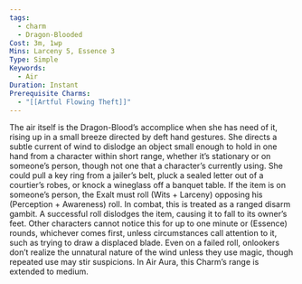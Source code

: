 ```yaml
---
tags:
  - charm
  - Dragon-Blooded
Cost: 3m, 1wp
Mins: Larceny 5, Essence 3
Type: Simple
Keywords:
  - Air
Duration: Instant
Prerequisite Charms:
  - "[[Artful Flowing Theft]]"
---
```

The air itself is the Dragon-Blood’s accomplice when she has need of it, rising up in a small breeze directed by deft hand gestures. She directs a subtle current of wind to dislodge an object small enough to hold in one hand from a character within short range, whether it’s stationary or on someone’s person, though not one that a character’s currently using. She could pull a key ring from a jailer’s belt, pluck a sealed letter out of a courtier’s robes, or knock a wineglass off a banquet table. If the item is on someone’s person, the Exalt must roll (Wits + Larceny) opposing his (Perception + Awareness) roll. In combat, this is treated as a ranged disarm gambit. A successful roll dislodges the item, causing it to fall to its owner’s feet. Other characters cannot notice this for up to one minute or (Essence) rounds, whichever comes first, unless circumstances call attention to it, such as trying to draw a displaced blade. Even on a failed roll, onlookers don’t realize the unnatural nature of the wind unless they use magic, though repeated use may stir suspicions. In Air Aura, this Charm’s range is extended to medium.
